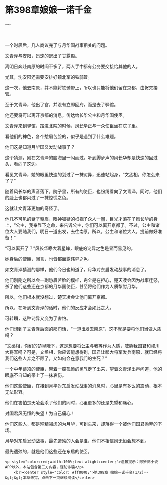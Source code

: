 # 第398章娘娘一诺千金
~~
    	    <p name="pagetop" href="javascript:void(0);" onclick="return false" style="line-height: 35px;padding: 10px;color: #333;"> </p><p>一个时辰后，几人商议完了与月华国战事相关的问题。</p><p>文青泽与安阳，迅速的退出了甘露殿。</p><p>离明日奔赴南原的时间不多了，两人手中都有公务要交接给其他的人。</p><p>尤其，沈安阳还需要安排好镇北军的铁骑营。</p><p>这一次，他去南原，并不能将铁骑带上，所以也只能将他们留在京都，由贺梵接管。</p><p>至于文青泽，他出了宫，并没有立即回府，而是去了驿馆。</p><p>他还要将可以离开京都的消息，传达给长华公主和月华国使臣。</p><p>文青泽来到驿馆，踏进北院的时候，风长华正与一众使臣坐在院子里。</p><p>看他们的神色，各个愁眉苦脸的，似乎是遇到了什么难题。</p><p>他们这是知道月华国又发动战事了？</p><p>这个猜测，刚在文青泽的脑海里一闪而过，听到脚步声的风长华却是快速的回过头，看向了这边。</p><p>看见文青泽，她的眼里快速的划过了一抹诧异，迅速站起身，“文丞相，你怎么来了？”</p><p>随着风长华的声音落下，院子里，所有的使臣，也纷纷看向了文青泽，同时，他们的脸上也都闪过了一抹惊慌之色。</p><p>这就让文青泽更加的奇怪了。</p><p>他几不可见的蹙了蹙眉，眼神狐疑的扫视了众人一圈，目光才落在了风长华的身上，“公主，我奉陛下之命，来告诉公主，你们可以离开京都了。不过，公主和诸位大人要随我们，明日一道出发，去往南原。所以，公主和诸位大人，提前做好准备！”</p><p>“可以离开了？”风长华睁大着星眸，眼底的诧异之色是显而易见的。</p><p>她身后的使臣，闻言，也皆都面露诧异之色。</p><p>如文青泽猜测的那样，他们今日也知道了，月华对东启发动战事的消息了。</p><p>他们刚刚之所以会一副愁眉苦脸的模样，完全是在担心，楚天凌会因为战事迁怒，杀了他们这些还在京都的月华国使臣，甚至将他们作为人质掣肘月华。</p><p>所以，他们根本就没想过，楚天凌会让他们离开京都。</p><p>所以，在听到文青泽的话时，他们的反应才会如此之大。</p><p>可转瞬，这种诧异又变为了害怕。</p><p>他们想到了文青泽后面的那句话，“一道出发去南原”，这不就是要将他们当做人质吗？</p><p>“文丞相，你们的楚皇陛下，这是想要将公主与我等作为人质，威胁我国君和祁川大将军吗？可是，文丞相，你应该能想得到，国君让祁大将军发兵南原，就已经将我们这些人弃之不顾了，又如何会在意我们的生死？”</p><p>一个中年蓄须的使臣，带着一腔孤愤的勇气走了出来，望着文青泽出声问道，他的眼底不自知的带上了一抹哀伤。</p><p>他们这些使臣，在接到月华对东启发动战事的消息时，心里是有多么的震动，根本无法形容。</p><p>他们在害怕楚天凌会杀了他们的同时，心里更多的还是失望和痛心。</p><p>对国君风无恒的失望！为自己痛心！</p><p>他们这些人，都是殚精竭虑的为月华，可到头来，却落得一个被他们国君抛弃的下场。</p><p>月华对东启发动战事，最先遭殃的人会是谁，他们不相信风无恒会想不到。</p><p>最先遭殃的，就是他们这些还在东启的使臣。</p>
    	
   	<p style="color:red;width:100%;text-alight:center;">温馨提示：除妙阅小说APP以外，本站包含第三方内容，谨防诈骗</p>
    	<br><center style="color: #ff0000;">第398章 娘娘一诺千金(1/2)--&gt;&gt;本章未完，点击下一页继续阅读</center>
    	